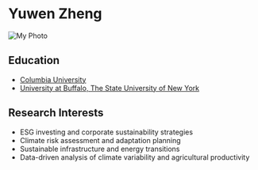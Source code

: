 # Yuwen Zheng

![My Photo](https://raw.githubusercontent.com/yuwen9811/Bingtang/c27b5269546c4e88cd3d815572b93c386459c27d/%E5%86%B0%E7%B3%96.jpg)

## Education
- [Columbia University](https://www.columbia.edu/)
- [University at Buffalo, The State University of New York](https://www.buffalo.edu/)

## Research Interests

- ESG investing and corporate sustainability strategies
- Climate risk assessment and adaptation planning
- Sustainable infrastructure and energy transitions
- Data-driven analysis of climate variability and agricultural productivity
